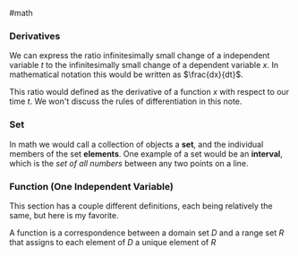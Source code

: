 #math 
### Derivatives
We can express the ratio infinitesimally small change of a independent variable $t$ to the infinitesimally small change of a dependent variable $x$. In mathematical notation this would be written as $\frac{dx}{dt}$.

This ratio would defined as the derivative of a function $x$ with respect to our time $t$. We won't discuss the rules of differentiation in this note.

### Set
In math we would call a collection of objects a **set**, and the individual members of the set **elements**. One example of a set would be an **interval**, which is the *set of all numbers* between any two points on a line.

### Function (One Independent Variable)
This section has a couple different definitions, each being relatively the same,  but here is my favorite.

A function is a correspondence between a domain set $D$ and a range set $R$ that assigns to each element of $D$ a unique element of $R$



